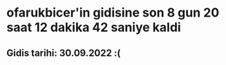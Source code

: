 # ofarukbicer'in gidisine son 8 gun 20 saat 12 dakika 42 saniye kaldi

## Gidis tarihi: 30.09.2022 :(
